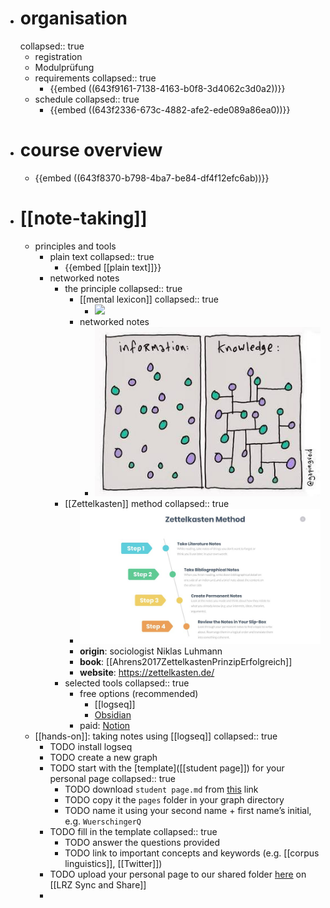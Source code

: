 - # organisation
  collapsed:: true
	- registration
	- Modulprüfung
	- requirements
	  collapsed:: true
		- {{embed ((643f9161-7138-4163-b0f8-3d4062c3d0a2))}}
	- schedule
	  collapsed:: true
		- {{embed ((643f2336-673c-4882-afe2-ede089a86ea0))}}
- # course overview
	- {{embed ((643f8370-b798-4ba7-be84-df4f12efc6ab))}}
- # [[note-taking]]
	- principles and tools
		- plain text
		  collapsed:: true
			- {{embed [[plain text]]}}
		- networked notes
			- the principle
			  collapsed:: true
				- [[mental lexicon]]
				  collapsed:: true
					- ![](../assets/mental-lexicon.png)
				- networked notes
					- ![](../assets/networked-notes.png)
			- [[Zettelkasten]] method
			  collapsed:: true
				- ![](../assets/zettelkasten-method.png)
				- **origin**: sociologist Niklas Luhmann
				- **book**: [[Ahrens2017ZettelkastenPrinzipErfolgreich]]
				- **website**: https://zettelkasten.de/
			- selected tools
			  collapsed:: true
				- free options (recommended)
					- [[logseq]]
					- [Obsidian](https://obsidian.md/)
				- paid: [Notion](https://www.notion.so/)
	- [[hands-on]]: taking notes using [[logseq]]
	  collapsed:: true
		- TODO install logseq
		- TODO create a new graph
		- TODO start with the [template]([[student page]]) for your personal page
		  collapsed:: true
			- TODO download `student page.md` from [this](https://raw.githubusercontent.com/wuqui/methling231/main/pages/student%20page.md) link
			- TODO copy it the `pages` folder in your graph directory
			- TODO name it using your second name + first name’s initial, e.g. `WuerschingerQ`
		- TODO fill in the template
		  collapsed:: true
			- TODO answer the questions provided
			- TODO link to important concepts and keywords (e.g. [[corpus linguistics]], [[Twitter]])
		- TODO upload your personal page to our shared folder [here](https://syncandshare.lrz.de/getlink/fiNpRN4FB9181jt53gvaxB/) on [[LRZ Sync and Share]]
		-